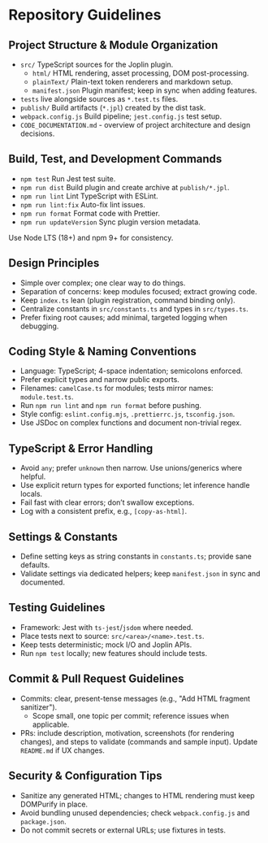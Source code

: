 # Repository Guidelines

## Project Structure & Module Organization

- `src/` TypeScript sources for the Joplin plugin.
    - `html/` HTML rendering, asset processing, DOM post-processing.
    - `plainText/` Plain-text token renderers and markdown setup.
    - `manifest.json` Plugin manifest; keep in sync when adding features.
- `tests` live alongside sources as `*.test.ts` files.
- `publish/` Build artifacts (`*.jpl`) created by the dist task.
- `webpack.config.js` Build pipeline; `jest.config.js` test setup.
- `CODE_DOCUMENTATION.md` - overview of project architecture and design decisions.

## Build, Test, and Development Commands

- `npm test` Run Jest test suite.
- `npm run dist` Build plugin and create archive at `publish/*.jpl`.
- `npm run lint` Lint TypeScript with ESLint.
- `npm run lint:fix` Auto-fix lint issues.
- `npm run format` Format code with Prettier.
- `npm run updateVersion` Sync plugin version metadata.

Use Node LTS (18+) and npm 9+ for consistency.

## Design Principles

- Simple over complex; one clear way to do things.
- Separation of concerns: keep modules focused; extract growing code.
- Keep `index.ts` lean (plugin registration, command binding only).
- Centralize constants in `src/constants.ts` and types in `src/types.ts`.
- Prefer fixing root causes; add minimal, targeted logging when debugging.

## Coding Style & Naming Conventions

- Language: TypeScript; 4-space indentation; semicolons enforced.
- Prefer explicit types and narrow public exports.
- Filenames: `camelCase.ts` for modules; tests mirror names: `module.test.ts`.
- Run `npm run lint` and `npm run format` before pushing.
- Style config: `eslint.config.mjs`, `.prettierrc.js`, `tsconfig.json`.
- Use JSDoc on complex functions and document non-trivial regex.

## TypeScript & Error Handling

- Avoid `any`; prefer `unknown` then narrow. Use unions/generics where helpful.
- Use explicit return types for exported functions; let inference handle locals.
- Fail fast with clear errors; don’t swallow exceptions.
- Log with a consistent prefix, e.g., `[copy-as-html]`.

## Settings & Constants

- Define setting keys as string constants in `constants.ts`; provide sane defaults.
- Validate settings via dedicated helpers; keep `manifest.json` in sync and documented.

## Testing Guidelines

- Framework: Jest with `ts-jest`/`jsdom` where needed.
- Place tests next to source: `src/<area>/<name>.test.ts`.
- Keep tests deterministic; mock I/O and Joplin APIs.
- Run `npm test` locally; new features should include tests.

## Commit & Pull Request Guidelines

- Commits: clear, present-tense messages (e.g., "Add HTML fragment sanitizer").
    - Scope small, one topic per commit; reference issues when applicable.
- PRs: include description, motivation, screenshots (for rendering changes), and
  steps to validate (commands and sample input). Update `README.md` if UX changes.

## Security & Configuration Tips

- Sanitize any generated HTML; changes to HTML rendering must keep DOMPurify in place.
- Avoid bundling unused dependencies; check `webpack.config.js` and `package.json`.
- Do not commit secrets or external URLs; use fixtures in tests.
